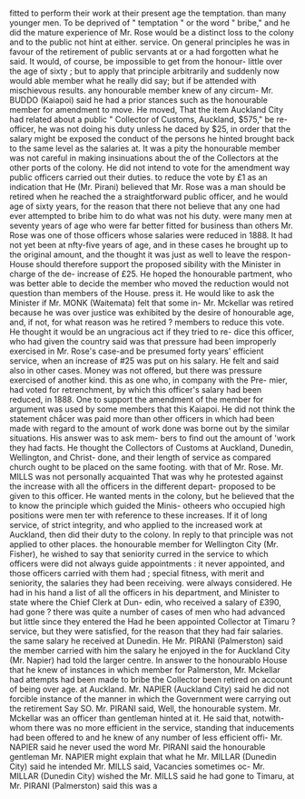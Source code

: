 fitted to perform their work at their present age the temptation. than many younger men. To be deprived of " temptation " or the word " bribe," and he did the mature experience of Mr. Rose would be a distinct loss to the colony and to the public not hint at either. service. On general principles he was in favour of the retirement of public servants at or a had forgotten what he said. It would, of course, be impossible to get from the honour- little over the age of sixty ; but to apply that principle arbitrarily and suddenly now would able member what he really did say; but if be attended with mischievous results. any honourable member knew of any circum- Mr. BUDDO (Kaiapoi) said he had a prior stances such as the honourable member for amendment to move. He moved, That the item Auckland City had related about a public " Collector of Customs, Auckland, $575," be re- officer, he was not doing his duty unless he daced by $25, in order that the salary might be exposed the conduct of the persons he hinted brought back to the same level as the salaries at. It was a pity the honourable member was not careful in making insinuations about the of the Collectors at the other ports of the colony. He did not intend to vote for the amendment way public officers carried out their duties. to reduce the vote by £1 as an indication that He (Mr. Pirani) believed that Mr. Rose was a man should be retired when he reached the a straightforward public officer, and he would age of sixty years, for the reason that there not believe that any one had ever attempted to bribe him to do what was not his duty. were many men at seventy years of age who were far better fitted for business than others Mr. Rose was one of those officers whose salaries were reduced in 1888. It had not yet been at nfty-five years of age, and in these cases he brought up to the original amount, and the thought it was just as well to leave the respon- House should therefore support the proposed sibility with the Minister in charge of the de- increase of £25. He hoped the honourable partment, who was better able to decide the member who moved the reduction would not question than members of the House. press it. He would like to ask the Minister if Mr. MONK (Waitemata) felt that some in- Mr. Mckellar was retired because he was over justice was exhibited by the desire of honourable age, and, if not, for what reason was he retired ? members to reduce this vote. He thought it would be an ungracious act if they tried to re- dice this officer, who had given the country said was that pressure had been improperly exercised in Mr. Rose's case-and be presumed forty years' efficient service, when an increase of #25 was put on his salary. He felt and said also in other cases. Money was not offered, but there was pressure exercised of another kind. this as one who, in company with the Pre- mier, had voted for retrenchment, by which this officer's salary had been reduced, in 1888. One to support the amendment of the member for argument was used by some members that this Kaiapoi. He did not think the statement chắcer was paid more than other officers in which had been made with regard to the amount of work done was borne out by the similar situations. His answer was to ask mem- bers to find out the amount of 'work they had facts. He thought the Collectors of Customs at Auckland, Dunedin, Wellington, and Christ- done, and their length of service as compared church ought to be placed on the same footing. with that of Mr. Rose. Mr. MILLS was not personally acquainted That was why he protested against the increase with all the officers in the different depart- proposed to be given to this officer. He wanted ments in the colony, but he believed that the to know the principle which guided the Minis- otheers who occupied high positions were men ter with reference to these increases. If it of long service, of strict integrity, and who applied to the increased work at Auckland, then did their duty to the colony. In reply to that principle was not applied to other places. the honourable member for Wellington City (Mr. Fisher), he wished to say that seniority curred in the service to which officers were did not always guide appointments : it never appointed, and those officers carried with them had ; special fitness, with merit and seniority, the salaries they had been receiving. were always considered. He had in his hand a list of all the officers in his department, and Minister to state where the Chief Clerk at Dun- edin, who received a salary of £390, had gone ? there was quite a number of cases of men who had advanced but little since they entered the Had he been appointed Collector at Timaru ? service, but they were satisfied, for the reason that they had fair salaries. the same salary he received at Dunedin. He Mr. PIRANI (Palmerston) said the member carried with him the salary he enjoyed in the for Auckland City (Mr. Napier) had told the larger centre. In answer to the honourablo House that he knew of instances in which member for Palmerston, Mr. Mckellar had attempts had been made to bribe the Collector been retired on account of being over age. at Auckland. Mr. NAPIER (Auckland City) said he did not forcible instance of the manner in which the Government were carrying out the retirement Say SO. Mr. PIRANI said, Well, the honourable system. Mr. Mckellar was an officer than gentleman hinted at it. He said that, notwith- whom there was no more efficient in the service, standing that inducements had been offered to and he knew of any number of less efficient offi- Mr. NAPIER said he never used the word Mr. PIRANI said the honourable gentleman Mr. NAPIER might explain that what he Mr. MILLAR (Dunedin City) said he intended Mr. MILLS said, Vacancies sometimes oc- Mr. MILLAR (Dunedin City) wished the Mr. MILLS said he had gone to Timaru, at Mr. PIRANI (Palmerston) said this was a 